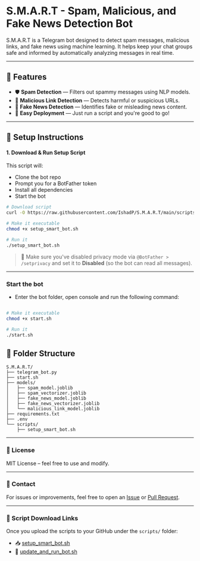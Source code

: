 # S.M.A.R.T - Spam, Malicious, and Fake News Detection Bot

S.M.A.R.T is a Telegram bot designed to detect spam messages, malicious links, and fake news using machine learning. It helps keep your chat groups safe and informed by automatically analyzing messages in real time.

---

## 🚀 Features

- 🛡️ **Spam Detection** — Filters out spammy messages using NLP models.
- 🔗 **Malicious Link Detection** — Detects harmful or suspicious URLs.
- 📰 **Fake News Detection** — Identifies fake or misleading news content.
- 🤖 **Easy Deployment** — Just run a script and you're good to go!

---

## 🔧 Setup Instructions

#### 1. Download & Run Setup Script

This script will:

- Clone the bot repo
- Prompt you for a BotFather token
- Install all dependencies
- Start the bot

```bash
# Download script
curl -O https://raw.githubusercontent.com/IshadP/S.M.A.R.T/main/scripts/setup_smart_bot.sh

# Make it executable
chmod +x setup_smart_bot.sh

# Run it
./setup_smart_bot.sh
```

> 🔐 Make sure you've disabled privacy mode via `@BotFather > /setprivacy` and set it to **Disabled** (so the bot can read all messages).

---

### Start the bot

- Enter the bot folder, open console and run the following command:

```bash

# Make it executable
chmod +x start.sh

# Run it
./start.sh
```

## 📁 Folder Structure

```
S.M.A.R.T/
├── telegram_bot.py
├── start.sh
├── models/
│   ├── spam_model.joblib
│   ├── spam_vectorizer.joblib
│   ├── fake_news_model.joblib
│   ├── fake_news_vectorizer.joblib
│   └── malicious_link_model.joblib
├── requirements.txt
├── .env
└── scripts/
    ├── setup_smart_bot.sh
```

---

### 📜 License

MIT License – feel free to use and modify.

---

### 💬 Contact

For issues or improvements, feel free to open an [Issue](https://github.com/IshadP/S.M.A.R.T/issues) or [Pull Request](https://github.com/IshadP/S.M.A.R.T/pulls).

---

### 🔗 Script Download Links

Once you upload the scripts to your GitHub under the `scripts/` folder:

- 📥 [setup_smart_bot.sh](https://raw.githubusercontent.com/IshadP/S.M.A.R.T/main/scripts/setup_smart_bot.sh)
- 🔄 [update_and_run_bot.sh](https://raw.githubusercontent.com/IshadP/S.M.A.R.T/main/start.sh)
